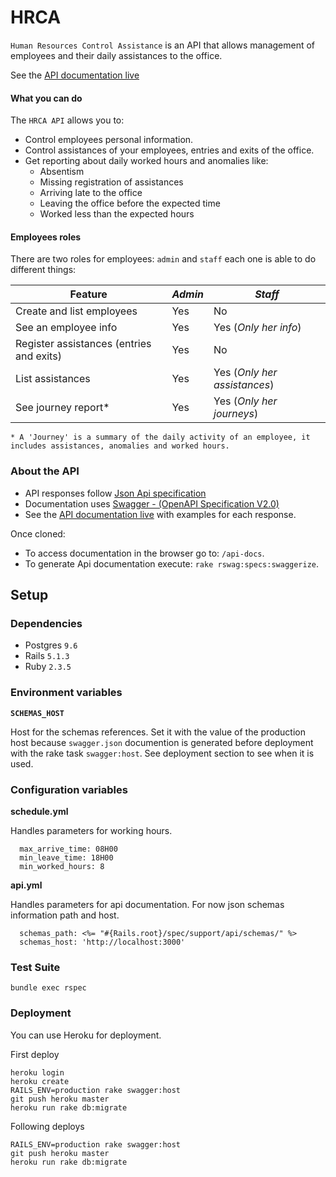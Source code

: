# HRCA

`Human Resources Control Assistance` is an API that allows management of employees and their daily assistances to the office. 

See the [API documentation live](https://rhac.herokuapp.com/api-docs/index.html) 

#### What you can do  
The `HRCA API` allows you to: 

- Control employees personal information.
- Control assistances of your employees, entries and exits of the office.
- Get reporting about daily worked hours and anomalies like:
   - Absentism
   - Missing registration of assistances
   - Arriving late to the office
   - Leaving the office before the expected time
   - Worked less than the expected hours

#### Employees roles

There are two roles for employees: `admin` and `staff` each one is able to do different things:

|**Feature**| *Admin* | *Staff* |
|-|-|-|
|Create and list employees| Yes | No
|See an employee info| Yes| Yes (*Only her info*)
|Register assistances (entries and exits)| Yes| No |
|List assistances | Yes| Yes (*Only her assistances*)
|See journey report* | Yes| Yes (*Only her journeys*)

`* A 'Journey' is a summary of the daily activity of an employee, it includes assistances, anomalies and worked hours.`

### About the API

- API responses follow [Json Api specification](https://jsonapi.org) 
- Documentation uses [Swagger - (OpenAPI Specification V2.0)](https://swagger.io/specification/v2/)
- See the [API documentation live](https://rhac.herokuapp.com/api-docs/index.html) with examples for each response.

Once cloned:

- To access documentation in the browser go to: `/api-docs`.
- To generate Api documentation execute: `rake rswag:specs:swaggerize`.



## Setup

### Dependencies

- Postgres `9.6`
- Rails `5.1.3`
- Ruby `2.3.5`

### Environment variables 

**`SCHEMAS_HOST`**

Host for the schemas references. Set it with the value of the production host because `swagger.json` documention is generated before deployment with the rake task `swagger:host`. See deployment section to see when it is used. 

### Configuration variables

**schedule.yml**

Handles parameters for working hours.

```
  max_arrive_time: 08H00
  min_leave_time: 18H00
  min_worked_hours: 8
```

**api.yml**

Handles parameters for api documentation. For now json schemas information path and host.

```
  schemas_path: <%= "#{Rails.root}/spec/support/api/schemas/" %>
  schemas_host: 'http://localhost:3000'

```

### Test Suite

`bundle exec rspec`

### Deployment

You can use Heroku for deployment.

First deploy

```
heroku login
heroku create
RAILS_ENV=production rake swagger:host
git push heroku master
heroku run rake db:migrate
```

Following deploys

```
RAILS_ENV=production rake swagger:host
git push heroku master
heroku run rake db:migrate
```


